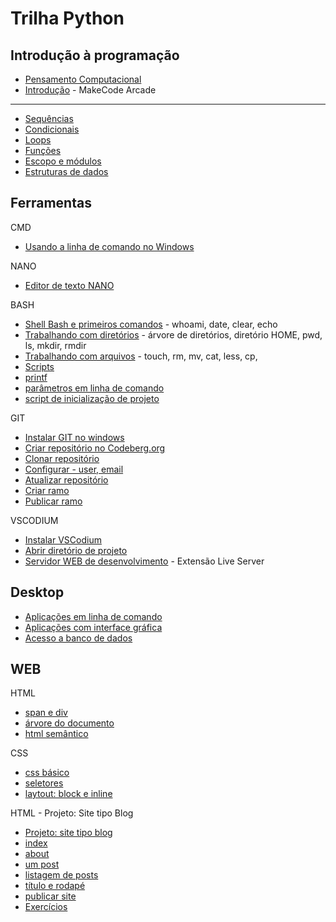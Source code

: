 # Trilha Python

## Introdução à programação


- [Pensamento Computacional](pc/README.md)
- [Introdução](intro/index.md) - MakeCode Arcade

---

- [Sequências](sequencias/README.md)
- [Condicionais](condicionais/README.md)
- [Loops](loops/README.md)
- [Funções](funcoes/README.md)
- [Escopo e módulos](escopo/README.md)
- [Estruturas de dados](estruturas/README.md)

## Ferramentas

CMD
- [Usando a linha de comando no Windows ](CLI01.md)

NANO
- [Editor de texto NANO](NANO-editor-de-textos.md)

BASH
- [Shell Bash e primeiros comandos](BASH-00-shell.md) - whoami, date, clear, echo
- [Trabalhando com diretórios](BASH-01-diretorios.md) - árvore de diretórios, diretório HOME, pwd, ls, mkdir, rmdir
- [Trabalhando com arquivos](BASH-02-arquivos.md) - touch, rm, mv, cat, less, cp, 
- [Scripts](BASH-03-scripts.md)
- [printf](BASH-04-printf.md)
- [parâmetros em linha de comando](BASH-05-parametros.md)
- [script de inicialização de projeto](BASH-Script-init-proj-1.md)

GIT

- [Instalar GIT no windows](GIT-instalar.md)
- [Criar repositório no Codeberg.org](GIT-criar-repositorio-codeberg.md)
- [Clonar repositório](GIT-clonar-repositorio.md)
- [Configurar - user, email](GIT-configurar-user-email-local.md)
- [Atualizar repositório](GIT-atualizar-repositorio.md)
- [Criar ramo](GIT-criar-ramo.md)
- [Publicar ramo](GIT-publicar-ramo.md)

VSCODIUM
- [Instalar VSCodium](VSCODIUM-00-instalar.md)
- [Abrir diretório de projeto](VSCODIUM-01.abrir-diretorio.md)
- [Servidor WEB de desenvolvimento](VSCODIUM-02-live-server.md) - Extensão Live Server


## Desktop

- [Aplicações em linha de comando](aplicacoes/README.md)
- [Aplicações com interface gráfica](gui/README.md)
- [Acesso a banco de dados](sqlpy/README.md)


## WEB

HTML
- [span e div](HTML-span-div.md)
- [árvore do documento](HTML-arvore-doc.md)
- [html semântico](HTML-semantico.md)

CSS
- [css básico](CSS-basico.md)
- [seletores](CSS-seletores.md)
- [laytout: block e inline](CSS-block-inline.md)

HTML - Projeto: Site tipo Blog

- [Projeto: site tipo blog](HTML-proj1-Site-tipo-blog.md)
- [index](HTML-proj1-t1-index.md)
- [about](HTML-proj1-t2-about.md)
- [um post](HTML-proj1-t3-um-post.md)
- [listagem de posts](HTML-proj1-t4-listagem-posts.md)
- [título e rodapé](HTML-proj1-t5-titulo-e-rodape.md)
- [publicar site](HTML-proj1-t6-publicar-site.md)
- [Exercícios](HTML-proj1-exercicios-1.md)